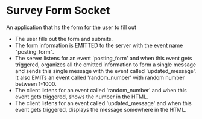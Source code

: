 # Survey Form Socket

An application that hs the form for the user to fill out

- The user fills out the form and submits.
- The form information is EMITTED to the server with the event name "posting_form".
- The server listens for an event 'posting_form' and when this event gets triggered, organizes all the emitted information to form a single message and sends this single message with the event called 'updated_message'. It also EMITs an event called 'random_number' with random number between 1-1000.
- The client listens for an event called 'random_number' and when this event gets triggered, shows the number in the HTML.
- The client listens for an event called 'updated_message' and when this event gets triggered, displays the message somewhere in the HTML.